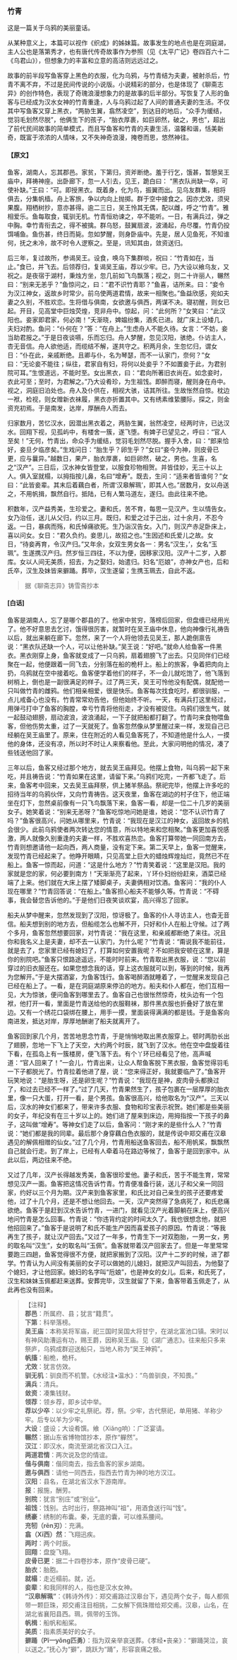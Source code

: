 <script type="text/javascript">
    var head = document.getElementsByTagName('head')[0];
    cssURL = '/public/liao.css';
    linkTag = document.createElement('link');
    linkTag.href = cssURL;
    linkTag.setAttribute('type','text/css');
    linkTag.setAttribute('rel','stylesheet');
    head.appendChild(linkTag);
</script>
### 竹青

这是一篇关于乌鸦的美丽童话。

从某种意义上，本篇可以视作《织成》的姊妹篇。故事发生的地点也是在洞庭湖，主人公也是落第秀才，也有唐代传奇故事作为参照（见《太平广记》卷四百六十二《乌君山》），但想象力的丰富和立意的高洁则远远过之。

故事的前半段写鱼客穿上黑色的衣服，化为乌鸦，与竹青结为夫妻，被射杀后，竹青不离不弃，不过是民间传说的小说版。小说精彩的部分，也是体现了《聊斋志异》的创作特色，表现了奇瑰浪漫想象力的是故事的后半部分。写恢复了人形的鱼客与已经成为汉水女神的竹青重逢，人与乌鸦过起了人间的普通夫妻的生活。不仅其中写鱼客又穿上黑衣，“两胁生翼，翕然凌空”，到达目的地后，“众手为缓结，觉羽毛划然尽脱”，他俩生下的孩子，“胎衣厚裹，如巨卵然，破之，男也”，超出了前代民间故事的简单模式，而且写鱼客和竹青的夫妻生活，温馨和谐，恬美新奇，既富于浓浓的人情味，又不失神奇浪漫，掩卷而思，悠然神往。

#### 【原文】
<section>
鱼客，湖南人，忘其郡邑。家贫，下第归，资斧断绝。羞于行乞，饿甚，暂憩吴王庙中，拜祷神座。出卧廊下，忽一人引去，见王，跪白曰：
“黑衣队尚缺一卒，可使补缺。”王曰：“可。即授黑衣。既着身，化为鸟，振翼而出。见乌友群集，相将俱去，分集帆樯。舟上客旅，争以内向上抛掷。群于空中接食之。因亦尤效，须臾果腹。翔栖树抄，意亦甚得。逾二三日，吴王怜其无偶，配以雌，呼之“竹青”。雅相爱乐。鱼每取食，辄驯无机。竹青恒劝谏之，卒不能听。一日，有满兵过，弹之中胸。幸竹青衔去之，得不被擒。群乌怒，鼓翼扇波，波涌起，舟尽覆。竹青仍投饵哺鱼。鱼伤甚，终日而毙。忽如梦醒，则身卧庙中。先是，居人见鱼死，不知谁何，抚之未冷，故不时令人逻察之。至是，讯知其由，敛资送归。

后三年，复过故所，参谒吴王。设食，唤乌下集群啖，祝曰：“竹青如在，当止。”食已，并飞去。后领荐归，复谒吴王庙，荐以少牢。已，乃大设以飨乌友，又祝之。是夜宿于湖村，秉烛方坐，忽几前如飞鸟飘落；视之，则二十许丽人，冁然曰：“别来无恙乎？”鱼惊问之，曰：“君不识竹青耶？”鱼喜，诘所来。曰：“妾令为汉江神女，返故乡时常少。前乌使两道君情，故来一相聚也。”鱼益欣感，宛如夫妻之久别，不胜欢恋。生将借与俱南，女欲邀与俱西，两谋不决。寝初醒，则女已起。开目，见高堂中巨烛荧煌，竞非舟中。惊起，问：“此何所？”女笑曰：“此汉阳也。妾家即君家，何必南！”夭渐晓，婢媪纷集，酒炙已进。就广床上设矮几，夫妇对酌。鱼问：“仆何在？”答：“在舟上。”生虑舟人不能久待。女言：“不妨，妾当助君报之。”于是日夜谈嚥，乐而忘归。舟人梦醒，忽见汉阳，骇绝。仆访主人，杏无音信。舟人欲他适，而缆结不解，遂共守之。积两月余，生忽忆归，谓女日：“仆在此，亲戚断绝。且卿与仆，名为琴瑟，而不一认家门，奈何？”女曰：“无论妾不能往；纵往，君家自有妇，将何以处妾乎？不如置妾于此，为君别院可耳。”生恨道远，不能时至。女出黑衣，曰：“君向所著旧衣尚在。如念妾时，衣此可至；至时，为君解之。”乃大设肴珍，为生祖饯。即醉而寝，醒则身在舟中。视之，洞庭旧泊处也。舟人及仆供在，相视大骇，诘其所往。生故怅然自惊。枕边一袱，检视，则女赠新衣袜履，黑衣亦折置其中。又有绣素维絷腰际，探之，则金资充初焉。于是南发，达岸，厚酬舟人而去。

归家数月，苦忆汉水，因潜出黑衣着之，两胁生翼，翁然凌空，经两时许，已达汉水。回翔下视，见孤屿中，有楼舍一簇，遂飞堕。有婢子已望见之，呼曰：“官人至矣！”无何，竹青出，命众手为缓结，觉羽毛划然尽脱。握手入舍，曰：“郎来恰好，妾旦夕临彦矣。”生戏问日：“胎生乎？卵生乎？”女曰“妾今为神，则皮骨已更，应与曩异。”越数日，果产，胎衣厚裹，如巨卵然，破之，男也。生喜，名之“汉产”。三日后，汉水神女皆登堂，以服食珍物相贺。并皆佳妙，无三十以上人。俱入室就榻，以拇指按儿鼻，名曰“增寿”。既去，生问：“适来者皆谁何？”女曰：“此皆妾辈。其末后着藕白者，所谓‘汉皋解珮’，即其人也。”居数月，女以舟送之，不用帆揖，飘然自行。抵陆，已有人繁马道左，遂归。由此往来不绝。

积数年，汉产益秀美，生珍爱之。妻和氏，苦不育，每思一见汉产。生以情告女。女乃治任，送儿从父归，约以三月。既归，和爱之过于己出，过十余月，不忍今返。一日，暴病而殇，和氏悼痛欲死。生乃诣汉告女。入门，则汉产赤足卧床上，喜以问女。女日：“君久负约。妾思儿，故招之也。”生因述和氏爱儿之故。女日，“待妾再育，令汉产归。”又年余，女双生男女各一：男名“汉生，’，女名“玉珮”。生遂携汉产归。然岁恒三四往，不以为便，因移家汉阳。汉产十二岁，入郡库。女以人间无美质，招去，为之娶妇，始遣归。妇名“厄娘”，亦神女产也，后和氏卒，汉生及妹皆来擗踊。葬毕，汉生遂留；生携玉珮去，自此不返。

</section>

> 据《聊斋志异》铸雪斋抄本

#### [白话]
<aside>

鱼客是湖南人，忘了是哪个郡县的了。他家中贫穷，落榜后回家，但盘缠已经用光了。他不好意思去乞讨，饿得很厉害，就暂时在吴王庙中休息，他向神像行礼祷告以后，就出来躺在廊下。忽然，来了一个人将他领去见吴王，那人跪倒禀告说：“黑衣队还缺一个人，可以让他补缺。”吴王说：“好吧。”就命人给鱼客一件黑衣。黑衣刚穿上身，鱼客就变成了一只乌鸦，扇着翅膀飞了出去。只见同伴们已经聚在一起，他便跟着一同飞去，分别落在船的桅杆上。船上的旅客，争着把肉向上扔，乌鸦就在空中接着吃。鱼客便学着他们的样子，不一会儿就吃饱了，他飞落到树梢上，倒也是一副很满足的样子。过了两三天，吴王可怜他没有配偶，就配他一只叫做竹青的雌鸦。他们相亲相爱，很是快乐。鱼客每次找食吃时，都很驯服，一点儿戒备心也没有。竹青常常劝告他，但他始终不听。一天，有满兵打这里经过，用弹弓打中了鱼客的胸膛，幸亏竹青将他衔走，才没有被捉住。乌鸦们很生气，就一起鼓动翅膀，扇动波浪，波浪涌起，一下子就把船都打翻了。竹青叼来食物喂鱼客，但他伤势太重，过了一天就死了。鱼客忽然像从梦里醒过来一样，发现自己已经躺在吴王庙里了。原来，住在附近的人看见鱼客死了，不知道他是什么人，一摸他的身体，还没有凉，所以时不时让人来察看他。至此，大家问明他的情况，凑了些钱送他回了家。

三年以后，鱼客又经过那个地方，就去吴王庙拜见。他摆上食物，叫乌鸦一起下来吃，并且祷告说：“竹青如果在这里，请留下来。”乌鸦们吃完，一齐都飞走了。后来，鱼客考中回来，又去吴王庙拜祭，供上猪羊祭品。祭祀完毕，他摆上许多吃的招待当年的乌鸦伙伴，又向竹青祷告。这天夜里，鱼客在湖边的村子住下，他正端坐在灯下，忽然桌前像有一只飞鸟飘落下来，鱼客一看，却是一位二十几岁的美丽女子。她笑着说：“别来无恙呀？”鱼客吃惊地问她是谁，她说：“您不认识竹青了吗？”鱼客很高兴，问她从哪里来，竹青说：“我现在是汉江的神女，返回故乡的机会很少。此前乌鸦使者两次转达您的情意，所以特地来和您相聚。”鱼客更加喜悦感激，两人就像久别重逢的夫妻一样，不胜欢喜热恋。鱼客打算带她一同回南方去，竹青则想邀请他一起向西，两人商量，没有定下来。第二天早上，鱼客一觉醒来，发现竹青已经起来了。他睁开眼睛，只见高堂上巨大的蜡烛辉煌灿烂，竟然已不在船上。鱼客一惊而起，问道：“这是什么地方？”竹青笑着说：“这里是汉阳。我的家就是您的家，何必要到南方！”天渐渐亮了起来，丫环仆妇纷纷赶来，酒菜已经端了上来。他们就在大床上摆了矮脚桌子，夫妻俩相对饮酒。鱼客问：“我的仆人现在哪里？”竹青回答说：“在船上。”鱼客担心船夫不能够久等。竹青说：“不碍事，我会替您告诉他的。”于是他们日夜笑谈欢宴，高兴得忘了回家。

船夫从梦中醒来，忽然发现到了汉阳，惊讶极了。鱼客的仆人寻访主人，也杳无音信。船夫想到别的地方去，但船缆怎么也解不开，只好和仆人在船上守候。过了两个多月，鱼客忽然想要回家，对竹青说：“我在这里，和亲戚都断绝了来往。况且你和我名义上是夫妻，却不去一认家门，为什么呢？”竹青说：“甭说我不能前往，就是去了，您家里已经有媳妇了，打算如何安置我呢？不如把我安顿在这里，算是你的别院吧。”鱼客只恨路途遥远，不能时时前来。竹青取出黑衣服，说：“您以前穿过的旧衣服还在。如果您想念我的话，穿上这衣服就可以到，等到的时候，我再为您解开。”于是大摆酒宴，为鱼客饯行。鱼客喝醉酒就睡着了，一觉醒来发现自己已经在船上了。一看，是在洞庭湖原来停泊的地方。船夫和仆人都在，他们互相一见，大为惊骇，便问鱼客到哪里去了。鱼客自己也很怅然惊奇，枕头边有一个包袱，他打开一看，里面是竹青送给他的衣服鞋袜，那件黑衣服也折叠好了放在里边。又有一个绣花口袋绑在腰上，用手一摸，里面装得满满的都是钱。于是鱼客向南进发，抵达对岸，厚厚地酬谢了船夫就离开了。

鱼客回到家几个月，苦苦地思念竹青，于是悄悄地取出黑衣服穿上。顿时两肋长出了翅膀，忽地一下飞上了天空，大约两个时辰，就飞到了汉水。他在空中盘旋着往下看，在孤岛上有一簇楼房，便飞落下去。有个丫环已经看见了他，高声喊道：“官人回来了！”一会儿，竹青出来，让众人帮鱼客脱下黑衣服，鱼客觉得羽毛一下子都脱光了。竹青拉着他进了屋，说：“您来得正好，我就要临产了。”鱼客开玩笑地说：“是胎生呀，还是卵生呢？”竹青说：“我现在是神，皮肉骨头都换过了，和过去已经不一样了。”过了几天，竹青果然生了，孩子包裹在一层厚厚的胎衣里，像一只大蛋，打开一看，是个男孩。鱼客很高兴，给他取名为“汉产”。三天以后，汉水的神女们都来了，带来许多衣服、食物和珍宝表示祝贺。她们都是些美丽的女子，年纪没有在三十岁以上的。她们进了屋来到床边，用拇指按一下孩子的鼻子，这叫做“增寿”。等神女们走了以后，鱼客问：“刚才来的是些什么人？”竹青说：“她们都是我的同辈。最后那个身穿藕白色衣服的，就是传说中郑交甫在汉皋遇见的解佩相赠的仙女。”过了几个月，竹青用船送鱼客回去，船不用帆桨，飘飘然自己就会行走。到了岸上，已经有人牵着马在路边等候了，鱼客于是回到家中。从此以后，两边往来不绝。

又过了几年，汉产长得越发秀美，鱼客很珍爱他。妻子和氏，苦于不能生育，常常想见汉产一面。鱼客把这情况告诉竹青。竹青便准备行装，送儿子和父亲一同回家，约好以三个月为期。汉产来到鱼客家里，和氏比对自己亲生的孩子还要疼爱他，过了十几个月，还是不想让他回去。一天，汉产突然得了急病死了，和氏悲痛欲绝。鱼客于是赶到汉水告诉竹青，一进门，就看见汉产光着脚躺在床上，便高兴地问竹青是怎么回事。竹青说：“你违背约定的时间太久了。我也很想念他，就把他招回来了。”鱼客于是说明了和氏不能生产因而喜爱孩子的原因。竹青说：“等我再生了孩子，就让汉产回去。”又过了一年多，竹青生下一对双胞胎，一男一女，男的取名叫“汉生”，女的取名叫“玉佩”。鱼客就带着汉产回家去了。但是一年里常常要跑三四趟，鱼客觉得很不方便，就把家搬到了汉阳。汉产十二岁的时候，进了郡学。竹青认为人间没有美丽的女子可以做她的儿媳妇，就把汉产叫回去，为他娶了个媳妇，才让他回家。媳妇的名字叫“卮娘”，也是神女的女儿。后来，和氏死了，汉生和妹妹玉佩都赶来送葬。安葬完毕，汉生就留了下来，鱼客带着玉佩走了，从此再也没有回来。

</aside>

> 【注释】  
<b>郡邑</b>：所属府、县；犹言“籍贯”。  
<b>下第</b>：科举落榜。  
<b>吴王庙</b>：本称吴将军庙，祀三国时吴国大将甘宁，在湖北富池口镇。宋时以有神风助漕运有功，赐王爵，因称吴王庙。见《湖广通志》。往来船只多来祭庐，乌鸦成群迎送船只，当地人称为“吴王神鸦”。  
<b>帆搐</b>：船桅，桅杆。  
<b>尤效</b>：犹言仿效。  
<b>驯无机</b>：驯良而不机警。《水经注•温水》：“鸟兽驯良，不知畏。”  
<b>满兵</b>：清兵。  
<b>敛资</b>：凑集钱财。  
<b>领荐</b>：领乡荐，即乡试中举。  
<b>荐以少卒</b>：以少牢之礼祭祀。荐，祭。少牢，古代祭祀，单用猪、羊称少牢。后专以羊为少牢。  
<b>大设</b>：盛设；大设肴馔。飨（Xiǎng响）：广泛宴请。  
<b>冁然</b>：据山东省博物馆抄本，原作“軃然”。  
<b>汉江</b>：即汉水，南流至湖北省汉口入江。  
<b>两道君情</b>：两次说及您的情谊。  
<b>偕与俱南</b>：偕同南去，指去鱼客的家乡湖南。  
<b>邀与俱西</b>：请他一同西去，指西去竹青为神的地方汉江。  
<b>汉阳</b>：县名，在湖北省汉水下游南岸。  
<b>报</b>：报施，酬劳。  
<b>别院</b>：犹言“别庄”或“别业”。  
<b>祖饯</b>：饯别。古时出行，祭路神叫“祖”，用酒食送行叫“饯”。  
<b>绣豪</b>：绣制的布囊。秦，无底的囊，可以维系腰间。  
<b>充牣（rēn刃）</b>：充满。  
<b>翕（Xī西）然</b>：飞翔迅疾。  
<b>两时</b>：两个时辰。  
<b>回翔</b>：盘旋飞翔。  
<b>皮骨已更</b>：据二十四卷抄本，原作“皮骨已硬”。  
<b>胎衣</b>：胎胞。  
<b>就榻</b>：走近榻前。就，近。  
<b>妾辈</b>：和我同样的人，指也是汉水女神。  
<b>“汉皋解珮”</b>：《韩诗外传》：郑交甫路过汉皋台下，遇见两个女子，每人都佩带一颗巨珠，郑交甫注目相挑，二女解下佩珠赠给郑交甫。汉皋，山名，在湖北省襄阳县西。珮，佩带的玉饰。  
<b>帆楫</b>：船帆和船桨。  
<b>美质</b>：指素质美好的女子。  
<b>擗踊（Pǐ一yǒng匹勇）</b>：指为双亲举哀送葬。《孝经•丧亲》：“擗踊哭泣，哀以送之。”抚心为“擗”，跳跃为“踊”，形容哀痛之极。  
